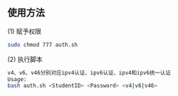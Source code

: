 ## 使用方法

(1) 赋予权限
```bash
sudo chmod 777 auth.sh
```
(2) 执行脚本
```bash
v4、v6、v46分别对应ipv4认证、ipv6认证、ipv4和ipv6统一认证
Usage:
bash auth.sh <StudentID> <Password> <v4|v6|v46>
```
